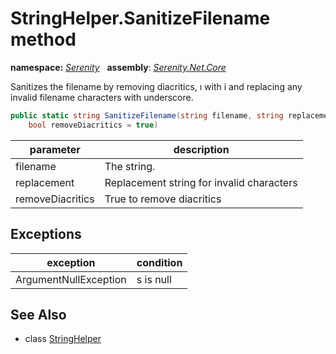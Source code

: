 # StringHelper.SanitizeFilename method
**namespace:** *[Serenity](../../README.md#serenity-namespace)*   **assembly**: *[Serenity.Net.Core](../../README.md)*

Sanitizes the filename by removing diacritics, ı with i and replacing any invalid filename characters with underscore.

```csharp
public static string SanitizeFilename(string filename, string replacement = "_", 
    bool removeDiacritics = true)
```

| parameter | description |
| --- | --- |
| filename | The string. |
| replacement | Replacement string for invalid characters |
| removeDiacritics | True to remove diacritics |

## Exceptions

| exception | condition |
| --- | --- |
| ArgumentNullException | s is null |

## See Also

* class [StringHelper](../StringHelper.md)